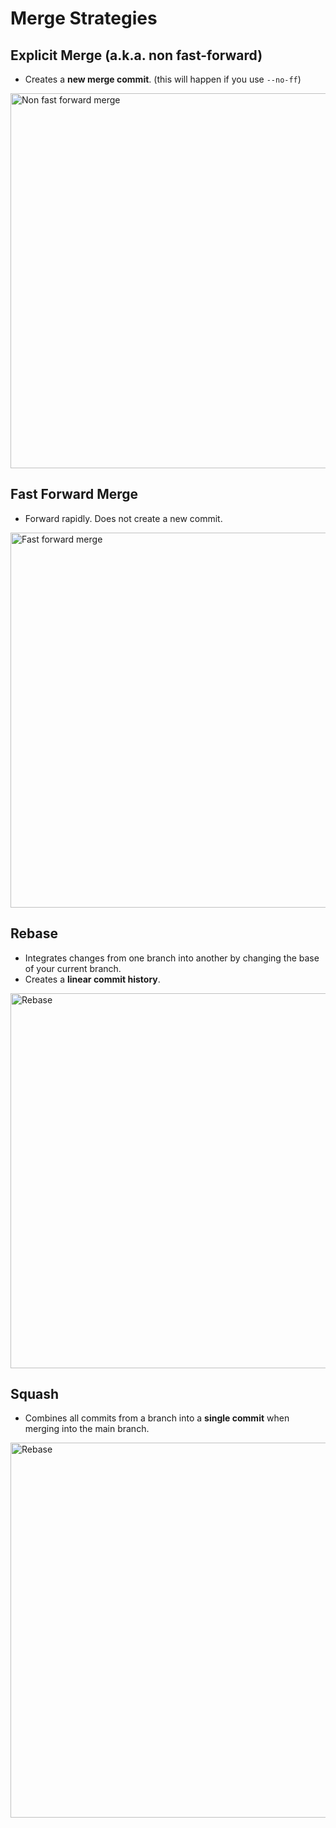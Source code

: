 # Merge Strategies

## Explicit Merge (a.k.a. non fast-forward)
* Creates a **new merge commit**. (this will happen if you use `--no-ff`)

<img src="https://i.sstatic.net/eWwAH.gif" alt="Non fast forward merge" width="600" />

## Fast Forward Merge
* Forward rapidly. Does not create a new commit.

<img src="https://i.sstatic.net/Wne9D.gif" alt="Fast forward merge" width="600" />

## Rebase
* Integrates changes from one branch into another by changing the base of your current branch.
* Creates a **linear commit history**.

<img src="https://i.sstatic.net/4iiIv.gif" alt="Rebase" width="600" />

## Squash
* Combines all commits from a branch into a **single commit** when merging into the main branch.

<img src="https://i.sstatic.net/wzol8.gif" alt="Rebase" width="600" />
